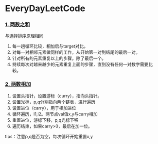 # EveryDayLeetCode



### [1. 两数之和](https://leetcode-cn.com/problems/two-sum/)

与选择排序原理相同

1. 每一趟循环比较，相加后与target对比。
2. 对每一对相邻元素做同样的工作，从开始第一对到结尾的最后一对。 
3. 针对所有的元素重复以上的步骤，除了最后一个。
4. 持续每次对越来越少的元素重复上面的步骤，直到没有任何一对数字需要比较。

### [2. 两数相加](https://leetcode-cn.com/problems/add-two-numbers/)

1. 设置头指针，设置游标（curry），指向头指针。
2. 设置光标，p,q分别指向两个链表，进行遍历
3. 设置进位（carry），用于相加进位
4. 循环遍历，l1,l2。两节点val值x,y与carry相加
5. 重置进位，游标下移，p,q光标下移
6. 遍历结束，如果carry>0，最后在加一位。

tips：注意p,q是否为空，每次循环开始重置x,y